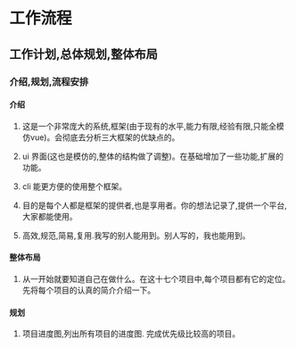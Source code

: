 # 工作流程

## 工作计划,总体规划,整体布局

### 介绍,规划,流程安排

#### 介绍

1. 这是一个非常庞大的系统,框架(由于现有的水平,能力有限,经验有限,只能全模仿vue)。会彻底去分析三大框架的优缺点的。

2. ui 界面(这也是模仿的,整体的结构做了调整)。在基础增加了一些功能,扩展的功能。

3. cli 能更方便的使用整个框架。

4. 目的是每个人都是框架的提供者,也是享用者。你的想法记录了,提供一个平台,大家都能使用。

5. 高效,规范,简易,复用.我写的别人能用到。别人写的，我也能用到。

#### 整体布局

1. 从一开始就要知道自己在做什么。在这十七个项目中,每个项目都有它的定位。先将每个项目的认真的简介介绍一下。

#### 规划

1. 项目进度图,列出所有项目的进度图. 完成优先级比较高的项目。
